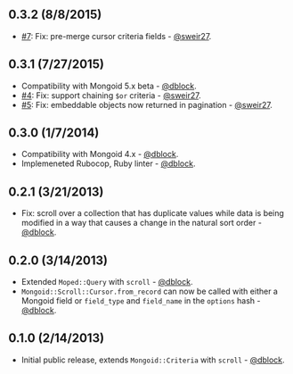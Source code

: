 0.3.2 (8/8/2015)
----------------

* [#7](https://github.com/dblock/mongoid-scroll/pull/7): Fix: pre-merge cursor criteria fields - [@sweir27](https://github.com/sweir27).

0.3.1 (7/27/2015)
-----------------

* Compatibility with Mongoid 5.x beta - [@dblock](https://github.com/dblock).
* [#4](https://github.com/dblock/mongoid-scroll/pull/4): Fix: support chaining `$or` criteria - [@sweir27](https://github.com/sweir27).
* [#5](https://github.com/dblock/mongoid-scroll/pull/5): Fix: embeddable objects now returned in pagination - [@sweir27](https://github.com/sweir27).

0.3.0 (1/7/2014)
----------------

* Compatibility with Mongoid 4.x - [@dblock](https://github.com/dblock).
* Implemeneted Rubocop, Ruby linter - [@dblock](https://github.com/dblock).

0.2.1 (3/21/2013)
-----------------

* Fix: scroll over a collection that has duplicate values while data is being modified in a way that causes a change in the natural sort order - [@dblock](https://github.com/dblock).

0.2.0 (3/14/2013)
-----------------

* Extended `Moped::Query` with `scroll` - [@dblock](https://github.com/dblock).
* `Mongoid::Scroll::Cursor.from_record` can now be called with either a Mongoid field or `field_type` and `field_name` in the `options` hash - [@dblock](https://github.com/dblock).

0.1.0 (2/14/2013)
-----------------

* Initial public release, extends `Mongoid::Criteria` with `scroll` - [@dblock](https://github.com/dblock).

